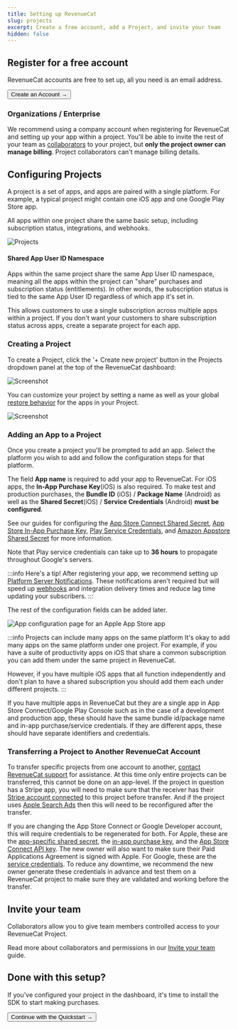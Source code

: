 ```yaml
---
title: Setting up RevenueCat
slug: projects
excerpt: Create a free account, add a Project, and invite your team
hidden: false
---
```


## Register for a free account

RevenueCat accounts are free to set up, all you need is an email address.

<Button href="https://app.revenuecat.com/signup"
target="\_blank">Create an Account →</Button>

### Organizations / Enterprise

We recommend using a company account when registering for RevenueCat and setting up your app within a project. You'll be able to invite the rest of your team as [collaborators](/welcome/projects/collaborators) to your project, but **only the project owner can manage billing**. Project collaborators can't manage billing details.

## Configuring Projects

A project is a set of apps, and apps are paired with a single platform. For example, a typical project might contain one iOS app and one Google Play Store app.

All apps within one project share the same basic setup, including subscription status, integrations, and webhooks.

![Projects](/images/215395e-Screenshot_2023-04-07_at_2.30.53_PM_4d5fdac193f3764e28c217a12a0ac9e5.png)

#### Shared App User ID Namespace

Apps within the same project share the same App User ID namespace, meaning all the apps within the project can "share" purchases and subscription status (entitlements). In other words, the subscription status is tied to the same App User ID regardless of which app it's set in.

This allows customers to use a single subscription across multiple apps within a project. If you don't want your customers to share subscription status across apps, create a separate project for each app.

### Creating a Project

To create a Project, click the '+ Create new project' button in the Projects dropdown panel at the top of the RevenueCat dashboard:

![Screenshot](/images/e8b40b7-Screenshot_2023-03-27_at_9.36.54_AM_8f73d87a407787e30c8f3cbf62da9f59.png)

You can customize your project by setting a name as well as your global [restore behavior](/getting-started/restoring-purchases) for the apps in your Project.

![Screenshot](/images/0556eed-app.revenuecat.com_projects_85ff18c7_api-keys_4_6fcbbe437a19a892d823893c748925ec.png)

### Adding an App to a Project

Once you create a project you'll be prompted to add an app. Select the platform you wish to add and follow the configuration steps for that platform.

The field **App name** is required to add your app to RevenueCat. For iOS apps, the **In-App Purchase Key**(iOS) is also required. To make test and production purchases, the **Bundle ID** (iOS) / **Package Name** (Android) as well as the **Shared Secret**(iOS) / **Service Credentials** (Android) **must be configured**.

See our guides for configuring the [App Store Connect Shared Secret](/service-credentials/itunesconnect-app-specific-shared-secret), [App Store In-App Purchase Key](/service-credentials/itunesconnect-app-specific-shared-secret/in-app-purchase-key-configuration), [Play Service Credentials](/service-credentials/creating-play-service-credentials), and [Amazon Appstore Shared Secret](/service-credentials/amazon-appstore-credentials) for more information.

Note that Play service credentials can take up to **36 hours** to propagate throughout Google's servers.

:::info Here's a tip!
After registering your app, we recommend setting up [Platform Server Notifications](/platform-resources/server-notifications). These notifications aren't required but will speed up [webhooks](/integrations/webhooks) and integration delivery times and reduce lag time updating your subscribers.
:::

The rest of the configuration fields can be added later.

![App configuration page for an Apple App Store app](https://github.com/RevenueCat/revenuecat-docs/assets/5860245/7ddfb6e9-d730-4440-baba-d94bef820288)

:::info Projects can include many apps on the same platform
It's okay to add many apps on the same platform under one project. For example, if you have a suite of productivity apps on iOS that share a common subscription you can add them under the same project in RevenueCat.

However, if you have multiple iOS apps that all function independently and don't plan to have a shared subscription you should add them each under different projects.
:::

If you have multiple apps in RevenueCat but they are a single app in App Store Connect/Google Play Console such as in the case of a development and production app, these should have the same bundle id/package name and in-app purchase/service credentials. If they are different apps, these should have separate identifiers and credentials. 

### Transferring a Project to Another RevenueCat Account

To transfer specific projects from one account to another, [contact RevenueCat support](https://app.revenuecat.com/settings/support) for assistance. At this time only entire projects can be transferred, this cannot be done on an app-level. If the project in question has a Stripe app, you will need to make sure that the receiver has their [Stripe account connected](https://www.revenuecat.com/docs/web/connect-stripe-account) to this project before transfer. And if the project uses [Apple Search Ads](https://www.revenuecat.com/docs/integrations/attribution/apple-search-ads#1-configure-integration) then this will need to be reconfigured after the transfer.

If you are changing the App Store Connect or Google Developer account, this will require credentials to be regenerated for both. For Apple, these are the [app-specific shared secret](https://www.revenuecat.com/docs/service-credentials/itunesconnect-app-specific-shared-secret), the [in-app purchase key](https://www.revenuecat.com/docs/service-credentials/itunesconnect-app-specific-shared-secret/in-app-purchase-key-configuration), and the [App Store Connect API key](https://www.revenuecat.com/docs/service-credentials/itunesconnect-app-specific-shared-secret/app-store-connect-api-key-configuration). The new owner will also want to make sure their Paid Applications Agreement is signed with Apple. For Google, these are the [service credentials](https://www.revenuecat.com/docs/service-credentials/creating-play-service-credentials). To reduce any downtime, we recommend the new owner generate these credentials in advance and test them on a RevenueCat project to make sure they are validated and working before the transfer.

## Invite your team

Collaborators allow you to give team members controlled access to your RevenueCat Project.

Read more about collaborators and permissions in our [Invite your team](/welcome/projects/collaborators) guide.

## Done with this setup?

If you've configured your project in the dashboard, it's time to install the SDK to start making purchases.

<Button href="/docs/getting-started/quickstart">Continue with the Quickstart →</Button>
